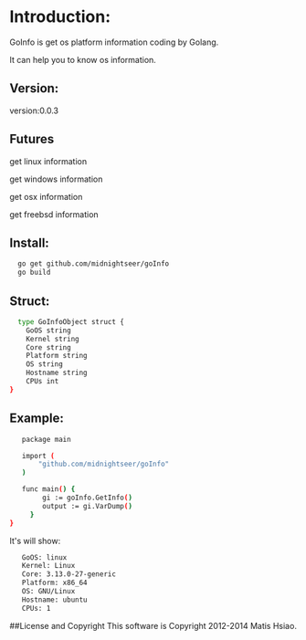 # Introduction:
  GoInfo is get os platform information coding by Golang.
  
  It can help you to know os information.
  
  
## Version:

version:0.0.3

## Futures

get linux information

get windows information

get osx information

get freebsd information
  
  
## Install:
```sh
  go get github.com/midnightseer/goInfo
  go build
```

## Struct:
```sh
  type GoInfoObject struct {
	GoOS string
	Kernel string
	Core string
	Platform string
	OS string
	Hostname string
	CPUs int
}
```

## Example:

```sh   
   package main

   import (
	   "github.com/midnightseer/goInfo"
   )

   func main() {
		gi := goInfo.GetInfo()
		output := gi.VarDump()
	 }
}
```

It's will show:

```sh
   GoOS: linux
   Kernel: Linux
   Core: 3.13.0-27-generic
   Platform: x86_64
   OS: GNU/Linux
   Hostname: ubuntu
   CPUs: 1
```

##License and Copyright
This software is Copyright 2012-2014 Matis Hsiao.
